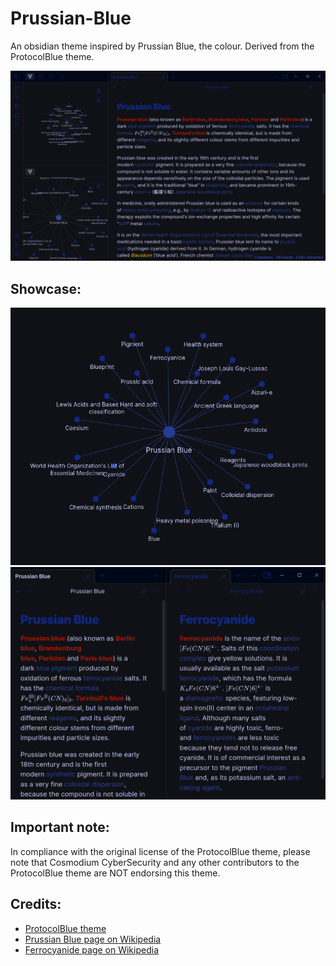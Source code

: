 # Prussian-Blue
An obsidian theme inspired by Prussian Blue, the colour. Derived from the ProtocolBlue theme.

![Prussian Blue cover image](assets/image1.png)

## Showcase:

![image2](assets/image2.png)
![image4](assets/image4.png)

## Important note:
In compliance with the original license of the ProtocolBlue theme, please note that Cosmodium CyberSecurity and any other contributors to the ProtocolBlue theme are NOT endorsing this theme.

## Credits:
- [ProtocolBlue theme](https://github.com/PrettyBoyCosmo/ProtocolBlue)
- [Prussian Blue page on Wikipedia](https://en.wikipedia.org/wiki/Prussian_blue)
- [Ferrocyanide page on Wikipedia](https://en.wikipedia.org/wiki/Ferrocyanide)
